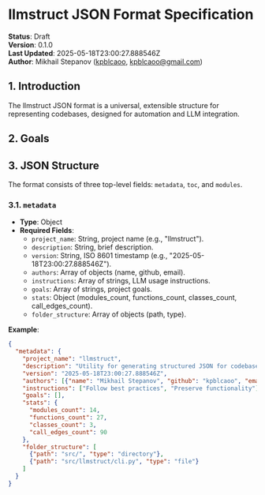 # llmstruct JSON Format Specification

**Status**: Draft  
**Version**: 0.1.0  
**Last Updated**: 2025-05-18T23:00:27.888546Z  
**Author**: Mikhail Stepanov ([kpblcaoo](https://github.com/kpblcaoo), kpblcaoo@gmail.com)

## 1. Introduction

The llmstruct JSON format is a universal, extensible structure for representing codebases, designed for automation and LLM integration.

## 2. Goals



## 3. JSON Structure

The format consists of three top-level fields: `metadata`, `toc`, and `modules`.

### 3.1. `metadata`

- **Type**: Object
- **Required Fields**:
  - `project_name`: String, project name (e.g., "llmstruct").
  - `description`: String, brief description.
  - `version`: String, ISO 8601 timestamp (e.g., "2025-05-18T23:00:27.888546Z").
  - `authors`: Array of objects (name, github, email).
  - `instructions`: Array of strings, LLM usage instructions.
  - `goals`: Array of strings, project goals.
  - `stats`: Object (modules_count, functions_count, classes_count, call_edges_count).
  - `folder_structure`: Array of objects (path, type).

**Example**:
```json
{
  "metadata": {
    "project_name": "llmstruct",
    "description": "Utility for generating structured JSON for codebases",
    "version": "2025-05-18T23:00:27.888546Z",
    "authors": [{"name": "Mikhail Stepanov", "github": "kpblcaoo", "email": "kpblcaoo@gmail.com"}],
    "instructions": ["Follow best practices", "Preserve functionality"],
    "goals": [],
    "stats": {
      "modules_count": 14,
      "functions_count": 27,
      "classes_count": 3,
      "call_edges_count": 90
    },
    "folder_structure": [
      {"path": "src/", "type": "directory"},
      {"path": "src/llmstruct/cli.py", "type": "file"}
    ]
  }
}
```
